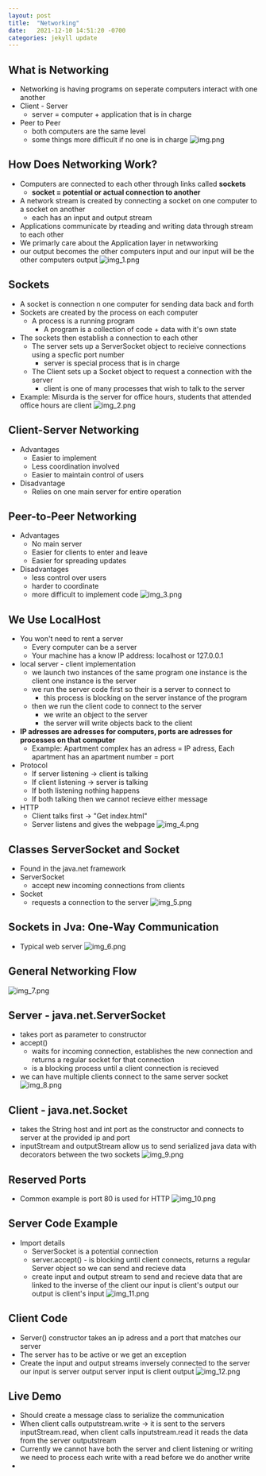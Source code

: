 ```yaml
---
layout: post
title:  "Networking"
date:   2021-12-10 14:51:20 -0700
categories: jekyll update
---
```


<link rel="stylesheet" href="/assets/style.css">


## What is Networking

- Networking is having programs on seperate computers interact with one another
- Client - Server
  - server = computer + application that is in charge
- Peer to Peer
  - both computers are the same level
  - some things more difficult if no one is in charge
![img.png](/assets/images/img.png?style=centerme)

## How Does Networking Work?

- Computers are connected to each other through links called **sockets**
  - **socket = potential or actual connection to another**
- A network stream is created by connecting a socket on one computer to a socket on another
  - each has an input and output stream
- Applications communicate by rteading and writing data through stream to each other
- We primarly care about the Application layer in netwworking
- our output becomes the other computers input and our input will be the other computers output
![img_1.png](/assets/images/img_1.png?style=centerme)

## Sockets

- A socket is connection n one computer for sending data back and forth
- Sockets are created by the process on each computer
  - A process is a running program
    - A program is a collection of code + data with it's own state
- The sockets then establish a connection to each other
  - The server sets up a ServerSocket object to recieive connections using a specfic port number
    - server is special process that is in charge
  - The Client sets up a Socket object to request a connection with the server
    - client is one of many processes that wish to talk to the server
- Example: Misurda is the server for office hours, students that attended office hours are client
![img_2.png](/assets/images/img_2.png?style=centerme) 

## Client-Server Networking

- Advantages
  - Easier to implement
  - Less coordination involved
  - Easier to maintain control of users
- Disadvantage
  - Relies on one main server for entire operation

## Peer-to-Peer Networking

- Advantages
  - No main server
  - Easier for clients to enter and leave
  - Easier for spreading updates
- Disadvantages
  - less control over users
  - harder to coordinate
  - more difficult to implement code
![img_3.png](/assets/images/img_3.png?style=centerme) 

## We Use LocalHost

- You won't need to rent a server
  - Every computer can be a server
  - Your machine has a know IP address: localhost or 127.0.0.1
- local server - client implementation
  - we launch two instances of the same program one instance is the client one instance is the server
  - we run the server code first so their is a server to connect to
    - this process is blocking on the server instance of the program
  - then we run the client code to connect to the server
    - we write an object to the server
    - the server will write objects back to the client
- **IP adresses are adresses for computers, ports are adresses for processes on that computer**
  - Example: Apartment complex has an adress = IP adress, Each apartment has an apartment number = port
- Protocol
  - If server listening -> client is talking
  - If client listening -> server is talking
  - If both listening nothing happens
  - If both talking then we cannot recieve either message
- HTTP
  - Client talks first -> "Get index.html"
  - Server listens and gives the webpage
![img_4.png](/assets/images/img_4.png?style=centerme) 

## Classes ServerSocket and Socket

- Found in the java.net framework
- ServerSocket
  - accept new incoming connections from clients
- Socket
  - requests a connection to the server
![img_5.png](/assets/images/img_5.png?style=centerme) 

## Sockets in Jva: One-Way Communication

- Typical web server
![img_6.png](/assets/images/img_6.png?style=centerme) 

## General Networking Flow

![img_7.png](/assets/images/img_7.png?style=centerme) 

## Server - java.net.ServerSocket

- takes port as parameter to constructor
- accept()
  - waits for incoming connection, establishes the new connection and returns a regular socket for that
    connection
  - is a blocking process until a client connection is recieved
- we can have multiple clients connect to the same server socket
![img_8.png](/assets/images/img_8.png?style=centerme)

## Client - java.net.Socket

- takes the String host and int port as the constructor and connects to server at the provided ip and port
- inputStream and outputStream allow us to send serialized java data with decorators between the two sockets
![img_9.png](/assets/images/img_9.png?style=centerme)

## Reserved Ports

- Common example is port 80 is used for HTTP
![img_10.png](/assets/images/img_10.png?style=centerme) 

## Server Code Example

- Import details
  - ServerSocket is a potential connection
  - server.accept() - is blocking until client connects, returns a regular Server object so we can send and recieve data
  - create input and output stream to send and recieve data that are linked to the inverse of the client our input
    is client's output our output is client's input
![img_11.png](/assets/images/img_11.png?style=centerme) 

## Client Code

- Server() constructor takes an ip adress and a port that matches our server
- The server has to be active or we get an exception
- Create the input and output streams inversely connected to the server our input is server output server input is
  client output
![img_12.png](/assets/images/img_12.png?style=centerme) 

## Live Demo

- Should create a message class to serialize the communication
- When client calls outputstream.write -> it is sent to the servers inputStream.read, when client calls
  inputstream.read it reads the data from the server outputstream
- Currently we cannot have both the server and client listening or writing we need to process each write with a read
  before we do another write
-

